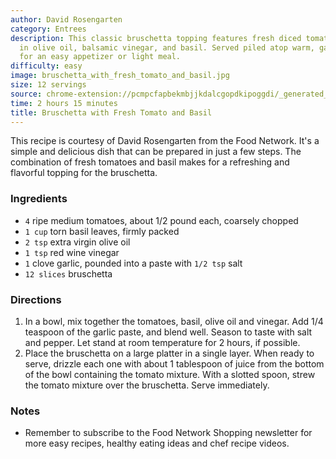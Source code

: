 ```yaml
---
author: David Rosengarten
category: Entrees
description: This classic bruschetta topping features fresh diced tomatoes marinated
  in olive oil, balsamic vinegar, and basil. Served piled atop warm, garlicky toast
  for an easy appetizer or light meal.
difficulty: easy
image: bruschetta_with_fresh_tomato_and_basil.jpg
size: 12 servings
source: chrome-extension://pcmpcfapbekmbjjkdalcgopdkipoggdi/_generated_background_page.html
time: 2 hours 15 minutes
title: Bruschetta with Fresh Tomato and Basil
---
```


This recipe is courtesy of David Rosengarten from the Food Network. It's a simple and delicious dish that can be prepared in just a few steps. The combination of fresh tomatoes and basil makes for a refreshing and flavorful topping for the bruschetta.

### Ingredients

* `4` ripe medium tomatoes, about 1/2 pound each, coarsely chopped
* `1 cup` torn basil leaves, firmly packed
* `2 tsp` extra virgin olive oil
* `1 tsp` red wine vinegar
* `1` clove garlic, pounded into a paste with `1/2 tsp` salt
* `12 slices` bruschetta

### Directions

1. In a bowl, mix together the tomatoes, basil, olive oil and vinegar. Add 1/4 teaspoon of the garlic paste, and blend well. Season to taste with salt and pepper. Let stand at room temperature for 2 hours, if possible.
2. Place the bruschetta on a large platter in a single layer. When ready to serve, drizzle each one with about 1 tablespoon of juice from the bottom of the bowl containing the tomato mixture. With a slotted spoon, strew the tomato mixture over the bruschetta. Serve immediately.

### Notes

- Remember to subscribe to the Food Network Shopping newsletter for more easy recipes, healthy eating ideas and chef recipe videos.